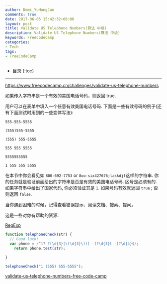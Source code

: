 ```yaml
---
author: Demi_YuHongJun
comments: true
date: 2017-06-05 15:42:32+00:00
layout: post
title: Validate US Telephone Numbers(算法 中级)
description: Validate US Telephone Numbers(算法 中级)
keywords: FreeCodeCamp
categories:
- Tech
tags:
- FreeCodeCamp
---
```

* 目录
{:toc}
---

https://www.freecodecamp.cn/challenges/validate-us-telephone-numbers

如果传入字符串是一个有效的美国电话号码，则返回 true.

用户可以在表单中填入一个任意有效美国电话号码. 下面是一些有效号码的例子(还有下面测试时用到的一些变体写法):
```
555-555-5555

(555)555-5555

(555) 555-5555

555 555 5555

5555555555

1 555 555 5555
```

在本节中你会看见如 `800-692-7753` or `8oo-six427676;laskdjf`这样的字符串. 你的任务就是验证前面给出的字符串是否是有效的美国电话号码. 区号是必须有的. 如果字符串中给出了国家代码, 你必须验证其是 `1`. 如果号码有效就返回 `true` ; 否则返回 `false`.

当你遇到困难的时候，记得查看错误提示、阅读文档、搜索、提问。

这是一些对你有帮助的资源:

[RegExp](https://developer.mozilla.org/zh-CN/docs/Web/JavaScript/Reference/Global_Objects/RegExp)

```javascript
function telephoneCheck(str) {
  // Good luck!
  var phone = /^1? ?(\d{3}|\(\d{3}\))[ -]?\d{3}[ -]?\d{4}$/;
    return phone.test(str);

}

telephoneCheck("1 (555) 555-5555");
```

[validate-us-telephone-numbers-free-code-camp](https://www.gorkahernandez.com/blog/validate-us-telephone-numbers-free-code-camp/)